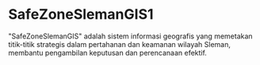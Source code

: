 # SafeZoneSlemanGIS1
"SafeZoneSlemanGIS" adalah sistem informasi geografis yang memetakan titik-titik strategis dalam pertahanan dan keamanan wilayah Sleman, membantu pengambilan keputusan dan perencanaan efektif.
